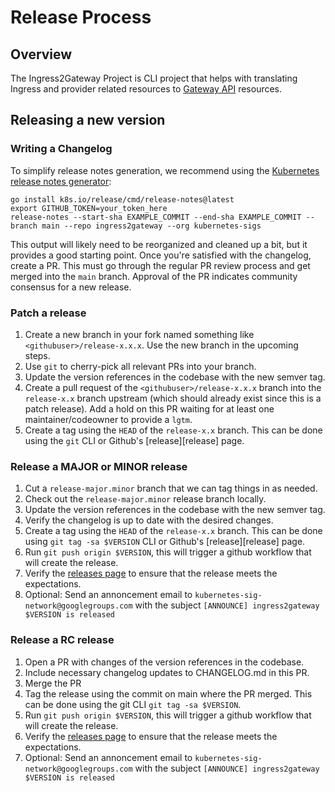 # Release Process

## Overview

The Ingress2Gateway Project is CLI project that helps with translating Ingress and provider related resources to [Gateway API](https://github.com/kubernetes-sigs/gateway-api) resources.

## Releasing a new version

### Writing a Changelog

To simplify release notes generation, we recommend using the [Kubernetes release
notes generator](https://github.com/kubernetes/release/blob/master/cmd/release-notes):

```
go install k8s.io/release/cmd/release-notes@latest
export GITHUB_TOKEN=your_token_here
release-notes --start-sha EXAMPLE_COMMIT --end-sha EXAMPLE_COMMIT --branch main --repo ingress2gateway --org kubernetes-sigs
```

This output will likely need to be reorganized and cleaned up a bit, but it
provides a good starting point. Once you're satisfied with the changelog, create
a PR. This must go through the regular PR review process and get merged into the
`main` branch. Approval of the PR indicates community consensus for a new
release.

### Patch a release

1. Create a new branch in your fork named something like `<githubuser>/release-x.x.x`. Use the new branch
  in the upcoming steps.
1. Use `git` to cherry-pick all relevant PRs into your branch.
1. Update the version references in the codebase with the new semver tag.
1. Create a pull request of the `<githubuser>/release-x.x.x` branch into the `release-x.x` branch upstream
  (which should already exist since this is a patch release). Add a hold on this PR waiting for at least
  one maintainer/codeowner to provide a `lgtm`.
1. Create a tag using the `HEAD` of the `release-x.x` branch. This can be done using the `git` CLI or
  Github's [release][release] page.

### Release a MAJOR or MINOR release

1. Cut a `release-major.minor` branch that we can tag things in as needed.
1. Check out the `release-major.minor` release branch locally.
1. Update the version references in the codebase with the new semver tag.
1. Verify the changelog is up to date with the desired changes.
1. Create a tag using the `HEAD` of the `release-x.x` branch. This can be done using `git tag -sa $VERSION` CLI or
  Github's [release][release] page.
1. Run `git push origin $VERSION`, this will trigger a github workflow that will create the release.
1. Verify the [releases page](https://github.com/kubernetes-sigs/ingress2gateway/releases) to ensure that the release meets the expectations.
1. Optional: Send an annoncement email to `kubernetes-sig-network@googlegroups.com` with the subject `[ANNOUNCE] ingress2gateway $VERSION is released`


### Release a RC release

1. Open a PR with changes of the version references in the codebase.
1. Include necessary changelog updates to CHANGELOG.md in this PR.
1. Merge the PR
1. Tag the release using the commit on main where the PR merged. This can be done using the git CLI `git tag -sa $VERSION`.
1. Run `git push origin $VERSION`, this will trigger a github workflow that will create the release.
1. Verify the [releases page](https://github.com/kubernetes-sigs/ingress2gateway/releases) to ensure that the release meets the expectations.
1. Optional: Send an annoncement email to `kubernetes-sig-network@googlegroups.com` with the subject `[ANNOUNCE] ingress2gateway $VERSION is released`

